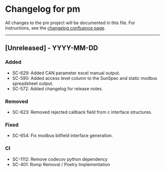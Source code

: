 # Changelog for pm

All changes to the pm project will be documented in this file.
For instructions, see the [changelog confluence page](https://epcpower.atlassian.net/l/c/zM7wz0at).

-------------------------------------------------------------------------------

## [Unreleased] - YYYY-MM-DD

### Added

- SC-629: Added CAN parameter excel manual output.
- SC-590: Added access level column to the SunSpec and static modbus spreadsheet output.
- SC-572: Added changelog for release notes.

### Removed

- SC-623: Removed rejected callback field from c interface structures.

### Fixed

- SC-654: Fix modbus bitfield interface generation.

### CI

- SC-1112: Remove codecov python dependency
- SC-401: Romp Removal / Poetry Implementation
